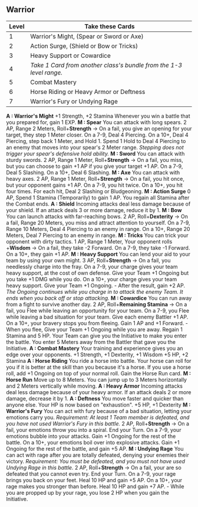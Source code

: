 ## Warrior

| Level | Take these Cards                                                    |
| ----- | ------------------------------------------------------------------- |
| 1     | Warrior's Might, (Spear or Sword or Axe)                            |
| 2     | Action Surge, (Shield or Bow or Tricks)                             |
| 3     | Heavy Support or Cowardice                                          |
| 4     | *Take 1 Card from another class's bundle from the 1-3 level range.* |
| 5     | Combat Mastery                                                      |
| 6     | Horse Riding or Heavy Armor or Deftness                             |
| 7     | Warrior's Fury or Undying Rage                                      |
**A : Warrior's Might**
	+1 Strength, +2 Stamina
	Whenever you win a battle that you prepared for, gain 1 EXP.
**M : Spear**
	You can attack with long spears.
	2 AP, Range 2 Meters, Roll+**Strength** ->
	On a fail, you give an opening for your target, they step 1 Meter closer.
	On a 7-9, Deal 4 Piercing.
	On a 10+, Deal 4 Piercing, step back 1 Meter, and Hold 1.
	Spend 1 Hold to Deal 4 Piercing to an enemy that moves into your spear's 2 Meter range.
	*Stepping does not trigger your spear's defensive hold ability.*
**M : Sword**
	You can attack with sturdy swords.
	2 AP, Range 1 Meter, Roll+**Strength** ->
	On a fail, you miss, but you can choose to gain +1 AP if you give your target +1 AP.
	On a 7-9, Deal 5 Slashing.
	On a 10+, Deal 6 Slashing.
**M : Axe**
	You can attack with heavy axes.
	2 AP, Range 1 Meter, Roll+**Strength** ->
	On a fail, you hit once, but your opponent gains +1 AP.
	On a 7-9, you hit twice.
	On a 10+, you hit four times.
	For each hit, Deal 2 Slashing or Bludgeoning.
**M : Action Surge**
	0 AP, Spend 1 Stamina (Temporarily) to gain 1 AP.
	You regain all Stamina after the Combat ends.
**A : Shield**
	Incoming attacks deal less damage because of your shield.
	If an attack deals 3 or more damage, reduce it by 1.
**M : Bow**
	You can launch attacks with far-reaching bows.
	2 AP, Roll+**Dexterity** ->
	On a fail, Range 20 Meters, you miss and attract attention to yourself.
	On a 7-9, Range 10 Meters, Deal 4 Piercing to an enemy in range.
	On a 10+, Range 20 Meters, Deal 7 Piercing to an enemy in range.
**M : Tricks**
	You can trick your opponent with dirty tactics.
	1 AP, Range 1 Meter, Your opponent rolls +**Wisdom** ->
	On a fail, they take -2 Forward.
	On a 7-9, they take -1 Forward.
	On a 10+, they gain +1 AP.
**M : Heavy Support**
	You can lend your aid to your team by using your own might.
	3 AP, Roll+**Strength** ->
	On a fail, you needlessly charge into the fray.
	On a 7-9, your charge gives your team heavy support, at the cost of own defense. Give your Team +1 Ongoing but you take +1 DMG while you do.
	On a 10+, your charge gives your team heavy support. Give your Team +1 Ongoing.
	- After the result, gain +2 AP.
	*The Ongoing continues while you charge in to attack the enemy Team. It ends when you back off or stop attacking.*
**M : Cowardice**
	You can run away from a fight to survive another day.
	2 AP, Roll+**Remaining Stamina** ->
	On a fail, you Flee while leaving an opportunity for your team.
	On a 7-9, you Flee while leaving a bad situation for your team. Give each enemy Battler +1 AP.
	On a 10+, your bravery stops you from fleeing. Gain 1 AP and +1 Forward.
	- When you flee, Give your Team +1 Ongoing while you are away. Regain 1 Stamina and 5 HP. Your Team can give you the Initiative to make you enter the battle. You enter 5 Meters away from the Battler that gave you the Initiative.
**A : Combat Mastery**
	Your training and experience gives you an edge over your opponents.
	+1 Strength, +1 Dexterity, +1 Wisdom
	+5 HP, +2 Stamina
**A : Horse Riding**
	You ride a horse into battle.
	Your horse can roll for you if it is better at the skill than you because it's a horse.
	If you use a horse roll, add +1 Ongoing on top of your normal roll.
	Gain the Horse Run card.
**M : Horse Run**
	Move up to 8 Meters.
	You can jump up to 3 Meters horizontally and 2 Meters vertically while moving.
**A : Heavy Armor**
	Incoming attacks deal less damage because of your heavy armor.
	If an attack deals 2 or more damage, decrease it by 1.
**A : Deftness**
	You move faster and quicker than anyone else.
	Your HP is now based on "exhaustion".
	+5 HP, +1 Dexterity
**M : Warrior's Fury**
	You can act with fury because of a bad situation, letting your emotions carry you.
	*Requirement: At least 1 Team member is defeated, and you have not used Warrior's Fury in this battle.*
	2 AP, Roll+**Strength** ->
	On a fail, your emotions throw you into a spiral. End your Turn.
	On a 7-9, your emotions bubble into your attacks. Gain +1 Ongoing for the rest of the battle.
	On a 10+, your emotions boil over into explosive attacks. Gain +1 Ongoing for the rest of the battle, and gain +5 AP.
**M : Undying Rage**
	You can act with rage after you are totally defeated, denying your enemies their victory.
	*Requirement: You must be defeated, and you must not have used Undying Rage in this battle.*
	2 AP, Roll+**Strength** ->
	On a fail, your are so defeated that you cannot even try. End your Turn.
	On a 7-9, your rage brings you back on your feet. Heal 10 HP and gain +5 AP.
	On a 10+, your rage makes you stronger than before. Heal 10 HP and gain +7 AP.
	- While you are propped up by your rage, you lose 2 HP when you gain the Initiative.